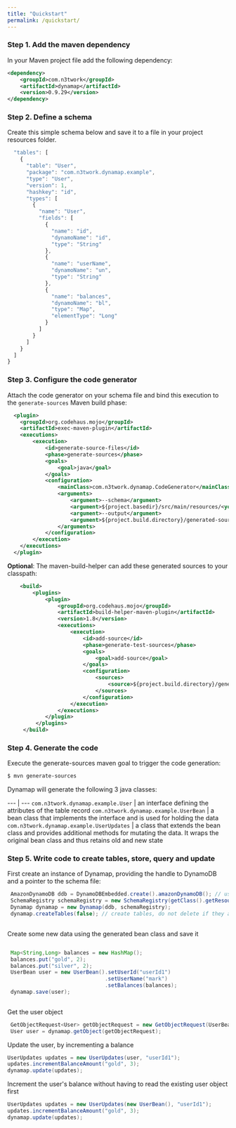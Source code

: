 ```yaml
---
title: "Quickstart"
permalink: /quickstart/
---
```

### Step 1. Add the maven dependency

In your Maven project file add the following dependency:

```xml
<dependency>
    <groupId>com.n3twork</groupId>
    <artifactId>dynamap</artifactId>
    <version>0.9.29</version>
</dependency>
```

### Step 2. Define a schema

Create this simple schema below and save it to a file in your project resources folder.

```javascript
  "tables": [
    {
      "table": "User",
      "package": "com.n3twork.dynamap.example",
      "type": "User",
      "version": 1,
      "hashkey": "id",
      "types": [
        {
          "name": "User",
          "fields": [
            {
              "name": "id",
              "dynamoName": "id",
              "type": "String"
            },
            {
              "name": "userName",
              "dynamoName": "un",
              "type": "String"
            },
            {
              "name": "balances",
              "dynamoName": "bl",
              "type": "Map",
              "elementType": "Long"
            }
          ]
        }
      ]
    }
  ]
}
```

### Step 3. Configure the code generator

Attach the code generator on your schema file and bind this execution to the `generate-sources` Maven build phase:

```xml
  <plugin>
    <groupId>org.codehaus.mojo</groupId>
    <artifactId>exec-maven-plugin</artifactId>
    <executions>
        <execution>
            <id>generate-source-files</id>
            <phase>generate-sources</phase>
            <goals>
                <goal>java</goal>
            </goals>
            <configuration>
                <mainClass>com.n3twork.dynamap.CodeGenerator</mainClass>
                <arguments>
                    <argument>--schema</argument>
                    <argument>${project.basedir}/src/main/resources/<your-schema-file>.json</argument>
                    <argument>--output</argument>
                    <argument>${project.build.directory}/generated-sources/dynamap/</argument>
                </arguments>
            </configuration>
        </execution>
    </executions>
  </plugin>
```

**Optional**: The maven-build-helper can add these generated sources to your classpath:

```xml
    <build>
        <plugins>
            <plugin>
                <groupId>org.codehaus.mojo</groupId>
                <artifactId>build-helper-maven-plugin</artifactId>
                <version>1.8</version>
                <executions>
                    <execution>
                        <id>add-source</id>
                        <phase>generate-test-sources</phase>
                        <goals>
                            <goal>add-source</goal>
                        </goals>
                        <configuration>
                            <sources>
                                <source>${project.build.directory}/generated-sources/dynamap/</source>
                            </sources>
                        </configuration>
                    </execution>
                </executions>
            </plugin>
         </plugins>
     </build>
```

### Step 4. Generate the code

Execute the generate-sources maven goal to trigger the code generation:

```bash
$ mvn generate-sources
```

Dynamap will generate the following 3 java classes:


--- | ---
`com.n3twork.dynamap.example.User` | an interface defining the attributes of the table record
`com.n3twork.dynamap.example.UserBean` | a bean class that implements the interface and is used for holding the data
`com.n3twork.dynamap.example.UserUpdates` | a class that extends the bean class and provides additional methods for mutating the data. It wraps the original bean class and thus retains old and new state


### Step 5. Write code to create tables, store, query and update

First create an instance of Dynamap, providing the handle to DynamoDB and a pointer to the schema file:

```java
 AmazonDynamoDB ddb = DynamoDBEmbedded.create().amazonDynamoDB(); // use Local DynamoDB library
 SchemaRegistry schemaRegistry = new SchemaRegistry(getClass().getResourceAsStream("/<your-schema>.json"));
 Dynamap dynamap = new Dynamap(ddb, schemaRegistry);
 dynamap.createTables(false); // create tables, do not delete if they already exist
     
```
    
Create some new data using the generated bean class and save it

```java

 Map<String,Long> balances = new HashMap();
 balances.put("gold", 2);
 balances.put("silver", 2);
 UserBean user = new UserBean().setUserId("userId1")
                               .setUserName("mark")
                               .setBalances(balances);
 dynamap.save(user);
 
```

Get the user object

```java
 GetObjectRequest<User> getObjectRequest = new GetObjectRequest(UserBean.class).withHashKeyValue("userId1");
 User user = dynamap.getObject(getObjectRequest);
```
 
Update the user, by incrementing a balance

```java
UserUpdates updates = new UserUpdates(user, "userId1");
updates.incrementBalanceAmount("gold", 3);
dynamap.update(updates);

```

Increment the user's balance without having to read the existing user object first

```java
UserUpdates updates = new UserUpdates(new UserBean(), "userId1");
updates.incrementBalanceAmount("gold", 3);
dynamap.update(updates);

```